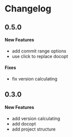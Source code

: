 # Changelog


## 0.5.0
#### New Features

* add commit range options
* use click to replace docopt

#### Fixes

* fix version calculating

## 0.3.0
#### New Features

* add version calculating
* add docopt
* add project structure

